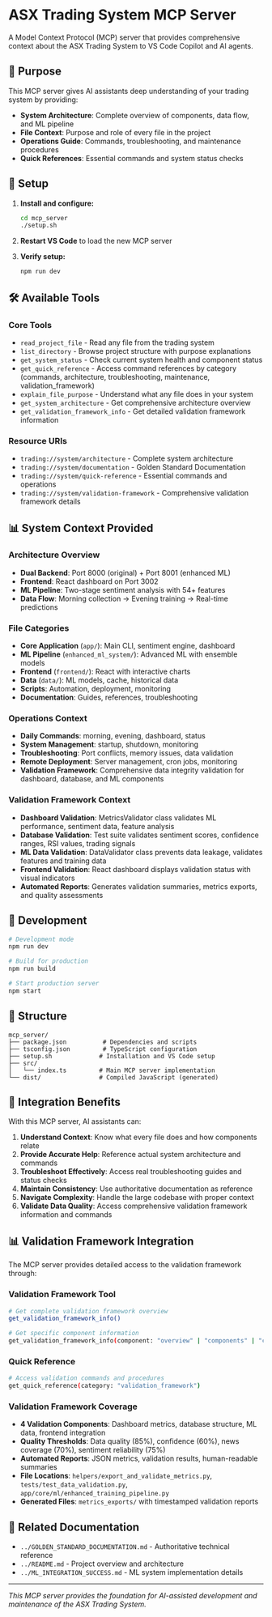 # ASX Trading System MCP Server

A Model Context Protocol (MCP) server that provides comprehensive context about the ASX Trading System to VS Code Copilot and AI agents.

## 🎯 Purpose

This MCP server gives AI assistants deep understanding of your trading system by providing:

- **System Architecture**: Complete overview of components, data flow, and ML pipeline
- **File Context**: Purpose and role of every file in the project
- **Operations Guide**: Commands, troubleshooting, and maintenance procedures
- **Quick References**: Essential commands and system status checks

## 🚀 Setup

1. **Install and configure:**
   ```bash
   cd mcp_server
   ./setup.sh
   ```

2. **Restart VS Code** to load the new MCP server

3. **Verify setup:**
   ```bash
   npm run dev
   ```

## 🛠️ Available Tools

### Core Tools
- `read_project_file` - Read any file from the trading system
- `list_directory` - Browse project structure with purpose explanations
- `get_system_status` - Check current system health and component status
- `get_quick_reference` - Access command references by category (commands, architecture, troubleshooting, maintenance, validation_framework)
- `explain_file_purpose` - Understand what any file does in your system
- `get_system_architecture` - Get comprehensive architecture overview
- `get_validation_framework_info` - Get detailed validation framework information

### Resource URIs
- `trading://system/architecture` - Complete system architecture
- `trading://system/documentation` - Golden Standard Documentation  
- `trading://system/quick-reference` - Essential commands and operations
- `trading://system/validation-framework` - Comprehensive validation framework details

## 📊 System Context Provided

### Architecture Overview
- **Dual Backend**: Port 8000 (original) + Port 8001 (enhanced ML)
- **Frontend**: React dashboard on Port 3002
- **ML Pipeline**: Two-stage sentiment analysis with 54+ features
- **Data Flow**: Morning collection → Evening training → Real-time predictions

### File Categories
- **Core Application** (`app/`): Main CLI, sentiment engine, dashboard
- **ML Pipeline** (`enhanced_ml_system/`): Advanced ML with ensemble models
- **Frontend** (`frontend/`): React with interactive charts
- **Data** (`data/`): ML models, cache, historical data
- **Scripts**: Automation, deployment, monitoring
- **Documentation**: Guides, references, troubleshooting

### Operations Context
- **Daily Commands**: morning, evening, dashboard, status
- **System Management**: startup, shutdown, monitoring
- **Troubleshooting**: Port conflicts, memory issues, data validation
- **Remote Deployment**: Server management, cron jobs, monitoring
- **Validation Framework**: Comprehensive data integrity validation for dashboard, database, and ML components

### Validation Framework Context
- **Dashboard Validation**: MetricsValidator class validates ML performance, sentiment data, feature analysis
- **Database Validation**: Test suite validates sentiment scores, confidence ranges, RSI values, trading signals
- **ML Data Validation**: DataValidator class prevents data leakage, validates features and training data
- **Frontend Validation**: React dashboard displays validation status with visual indicators
- **Automated Reports**: Generates validation summaries, metrics exports, and quality assessments

## 🔧 Development

```bash
# Development mode
npm run dev

# Build for production
npm run build

# Start production server
npm start
```

## 📁 Structure

```
mcp_server/
├── package.json          # Dependencies and scripts
├── tsconfig.json         # TypeScript configuration
├── setup.sh             # Installation and VS Code setup
├── src/
│   └── index.ts         # Main MCP server implementation
└── dist/                # Compiled JavaScript (generated)
```

## 🎯 Integration Benefits

With this MCP server, AI assistants can:

1. **Understand Context**: Know what every file does and how components relate
2. **Provide Accurate Help**: Reference actual system architecture and commands
3. **Troubleshoot Effectively**: Access real troubleshooting guides and status checks
4. **Maintain Consistency**: Use authoritative documentation as reference
5. **Navigate Complexity**: Handle the large codebase with proper context
6. **Validate Data Quality**: Access comprehensive validation framework information and commands

## 📊 Validation Framework Integration

The MCP server provides detailed access to the validation framework through:

### Validation Framework Tool
```bash
# Get complete validation framework overview
get_validation_framework_info()

# Get specific component information
get_validation_framework_info(component: "overview" | "components" | "commands" | "files" | "thresholds" | "examples")
```

### Quick Reference
```bash
# Access validation commands and procedures
get_quick_reference(category: "validation_framework")
```

### Validation Framework Coverage
- **4 Validation Components**: Dashboard metrics, database structure, ML data, frontend integration
- **Quality Thresholds**: Data quality (85%), confidence (60%), news coverage (70%), sentiment reliability (75%)
- **Automated Reports**: JSON metrics, validation results, human-readable summaries
- **File Locations**: `helpers/export_and_validate_metrics.py`, `tests/test_data_validation.py`, `app/core/ml/enhanced_training_pipeline.py`
- **Generated Files**: `metrics_exports/` with timestamped validation reports

## 🔗 Related Documentation

- `../GOLDEN_STANDARD_DOCUMENTATION.md` - Authoritative technical reference
- `../README.md` - Project overview and architecture
- `../ML_INTEGRATION_SUCCESS.md` - ML system implementation details

---

*This MCP server provides the foundation for AI-assisted development and maintenance of the ASX Trading System.*
